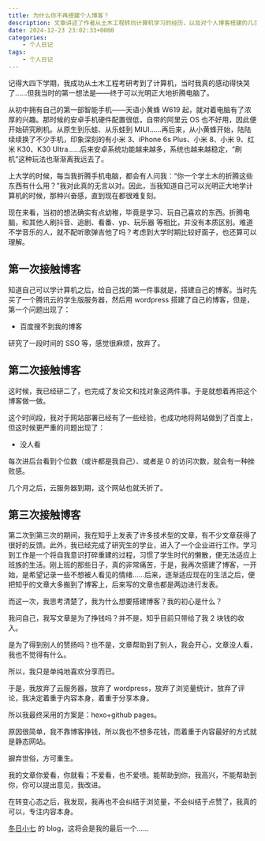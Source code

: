 ```yaml
---
title: 为什么你不再搭建个人博客？
description: 文章讲述了作者从土木工程转向计算机学习的经历，以及对个人博客搭建的几次尝试和最终选择。作者最初因兴趣开始折腾电脑和手机，后来通过搭建博客分享技术文章，但因浏览量低而放弃。最终，作者选择使用 Hexo 和 GitHub Pages 搭建静态博客，专注于内容分享，不再纠结于浏览量和点赞。用指南——系统安装
date: 2024-12-23 23:02:33+0000
categories:
    - 个人日记
tags:
    - 个人日记
---
```


记得大四下学期，我成功从土木工程考研考到了计算机，当时我真的感动得快哭了……但我当时的第一想法是——终于可以光明正大地折腾电脑了。

从初中拥有自己的第一部智能手机——天语小黄蜂 W619 起，就对着电脑有了浓厚的兴趣。那时候的安卓手机硬件配置很低，自带的阿里云 OS 也不好用，因此便开始研究刷机。从原生到乐蛙、从乐蛙到 MIUI……再后来，从小黄蜂开始，陆陆续续换了不少手机，印象深刻的有小米 3、iPhone 6s Plus、小米 8、小米 9、红米 K30、K30 Ultra……后来安卓系统功能越来越多，系统也越来越稳定，“刷机”这种玩法也渐渐离我远去了。

上大学的时候，每当我折腾手机电脑，都会有人问我：“你一个学土木的折腾这些东西有什么用？”我对此真的无言以对。因此，当我知道自己可以光明正大地学计算机的时候，那种兴奋感，直到现在都很难复刻。

现在来看，当初的想法确实有点幼稚，毕竟是学习、玩自己喜欢的东西。折腾电脑，和其他人刷抖音、追剧、看番、yp、玩乐器 等相比，并没有本质区别。难道不学音乐的人，就不配听歌弹吉他了吗？考虑到大学时期比较好面子，也还算可以理解。

## 第一次接触博客

知道自己可以学计算机之后，给自己找的第一件事就是，搭建自己的博客。当时先买了一个腾讯云的学生版服务器，然后用 wordpress 搭建了自己的博客，但是，第一个问题出现了：

- 百度搜不到我的博客

研究了一段时间的 SSO 等，感觉很麻烦，放弃了。

## 第二次接触博客

这时候，我已经研二了，也完成了发论文和找对象这两件事。于是就想着再把这个博客做一做。

这个时间段，我对于网站部署已经有了一些经验，也成功地将网站做到了百度上，但这时候更严重的问题出现了：

- 没人看

每次进后台看到个位数（或许都是我自己）、或者是 0 的访问次数，就会有一种挫败感。

几个月之后，云服务器到期，这个网站也就夭折了。

## 第三次接触博客

第二次到第三次的期间，我在知乎上发表了许多技术型的文章，有不少文章获得了很好的反馈。此外，我已经完成了研究生的学业，进入了一个企业进行工作。学习到工作是一个将自我意识打碎重建的过程，习惯了学生时代的懒散，便无法适应上班族的生活。刚上班的那些日子，真的非常痛苦，于是，我再次搭建了博客，一开始，是希望记录一些不想被人看见的情绪……后来，逐渐适应现在的生活之后，便把知乎的文章大多搬到了博客上，后来写的文章也都是两边进行发表。

而这一次，我思考清楚了，我为什么想要搭建博客？我的初心是什么？

我问自己，我写文章是为了挣钱吗？并不是，知乎目前只带给了我 2 块钱的收入。

是为了得到别人的赞扬吗？也不是，文章帮助到了别人，我会开心，文章没人看，我也不觉得有什么。

所以，我只是单纯地喜欢分享而已。

于是，我放弃了云服务器，放弃了 wordpress，放弃了浏览量统计，放弃了评论，我决定着重于内容本身，着重于分享本身。

所以我最终采用的方案是：hexo+github pages。

原因很简单，我不靠博客挣钱，所以我也不想多花钱，而着重于内容最好的方式就是静态网站。

摒弃世俗，方可重生。

我的文章你爱看，你就看；不爱看，也不爱喷。能帮助到你，我高兴，不能帮助到你，你可以提出意见，我改进。

在转变心态之后，我发现，我再也不会纠结于浏览量，不会纠结于点赞了，我真的可以，专注内容本身。

[冬日小七](https://songguokunsgg.github.io/) 的 blog，这将会是我的最后一个……
